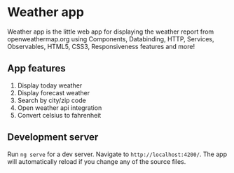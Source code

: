 Weather app
===========

Weather app is the little web app for displaying the weather report from openweathermap.org using Components, Databinding, HTTP, Services, Observables, HTML5, CSS3, Responsiveness features and more!

## App features

1. Display today weather
2. Display forecast weather  
3. Search by city/zip code 
4. Open weather api integration 
5. Convert celsius to fahrenheit



## Development server
Run `ng serve` for a dev server. Navigate to `http://localhost:4200/`. The app will automatically reload if you change any of the source files.

